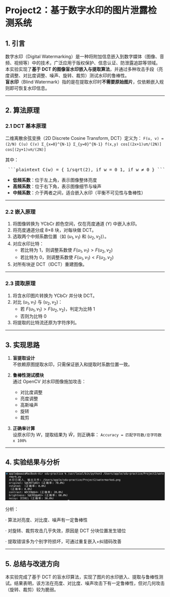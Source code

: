 # Project2：基于数字水印的图片泄露检测系统


## 1. 引言
数字水印（Digital Watermarking）是一种将附加信息嵌入到数字媒体（图像、音频、视频等）中的技术，广泛应用于版权保护、信息认证、防泄露追踪等领域。  
本实验实现了**基于 DCT 的图像盲水印嵌入与提取算法**，并通过多种攻击手段（亮度调整、对比度调整、噪声、旋转、裁剪）测试水印的鲁棒性。  
**盲水印**（Blind Watermark）指的是在提取水印时**不需要原始图片**，仅依赖嵌入规则即可恢复水印信息。

---

## 2. 算法原理

### 2.1 DCT 基本原理
二维离散余弦变换（2D Discrete Cosine Transform, DCT）定义为：
`F(u, v) = (2/N) C(u) C(v) Σ_{x=0}^{N-1} Σ_{y=0}^{N-1} f(x,y) cos[(2x+1)uπ/(2N)] cos[(2y+1)vπ/(2N)]`

其中：
<pre> ```plaintext C(w) = { 1/sqrt(2), if w = 0 1, if w ≠ 0 } ``` </pre>

- **低频系数**：位于左上角，表示图像整体亮度  
- **高频系数**：位于右下角，表示图像细节与噪声  
- **中频系数**：介于两者之间，适合嵌入水印（平衡不可见性与鲁棒性）

---

### 2.2 嵌入原理
1. 将图像转换为 YCbCr 颜色空间，仅在亮度通道 (Y) 中嵌入水印。  
2. 将亮度通道分成 8×8 块，对每块做 DCT。  
3. 选取两个中频系数位置（如 $(u_1, v_1)$ 和 $(u_2, v_2)$）。  
4. 对应水印比特：
   - 若比特为 1，则调整系数使 $F(u_1, v_1) > F(u_2, v_2)$
   - 若比特为 0，则调整系数使 $F(u_1, v_1) < F(u_2, v_2)$  
5. 对所有块逆 DCT（IDCT）重建图像。

---

### 2.3 提取原理
1. 将含水印图片转换为 YCbCr 并分块 DCT。  
2. 对比 $(u_1, v_1)$ 与 $(u_2, v_2)$：
   - 若 $F(u_1, v_1) > F(u_2, v_2)$，判定为比特 1  
   - 否则为比特 0  
3. 将提取的比特流还原为字符序列。

---

## 3. 实现思路

1. **盲提取设计**  
   不依赖原图提取水印，只需保证嵌入和提取时系数位置一致。  

2. **鲁棒性测试模块**  
   通过 OpenCV 对水印图像施加攻击：
   - 对比度调整  
   - 亮度调整  
   - 高斯噪声  
   - 旋转  
   - 裁剪  

3. **正确率计算**  
   设原水印为 $W$，提取结果为 $\hat{W}$，则正确率：
   ` Accuracy = 匹配字符数/总字符数 x 100% `


---

## 4. 实验结果与分析

![image](https://github.com/sdu-wza/Innovation-and-Entrepreneurship-Practice/blob/main/Project2/IMG/result.png)

分析：

· 算法对亮度、对比度、噪声有一定鲁棒性

· 对旋转、裁剪攻击几乎失效，原因是 DCT 分块位置发生错位

· 提取错误多为个别字符损坏，可通过重复嵌入+纠错码改善

---

## 5. 总结与改进方向

本实验完成了基于 DCT 的盲水印算法，实现了图片的水印嵌入、提取与鲁棒性测试。结果表明，该方法在亮度、对比度、噪声攻击下有一定鲁棒性，但对几何攻击（旋转、裁剪）较为脆弱。
